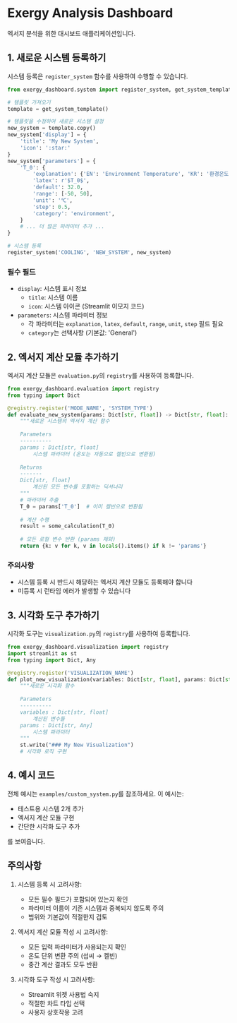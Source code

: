 # Exergy Analysis Dashboard

엑서지 분석을 위한 대시보드 애플리케이션입니다.

## 1. 새로운 시스템 등록하기

시스템 등록은 `register_system` 함수를 사용하여 수행할 수 있습니다.

```python
from exergy_dashboard.system import register_system, get_system_template

# 템플릿 가져오기
template = get_system_template()

# 템플릿을 수정하여 새로운 시스템 설정
new_system = template.copy()
new_system['display'] = {
    'title': 'My New System',
    'icon': ':star:'
}
new_system['parameters'] = {
    'T_0': {
        'explanation': {'EN': 'Environment Temperature', 'KR': '환경온도'},
        'latex': r'$T_0$',
        'default': 32.0,
        'range': [-50, 50],
        'unit': '℃',
        'step': 0.5,
        'category': 'environment',
    }
    # ... 더 많은 파라미터 추가 ...
}

# 시스템 등록
register_system('COOLING', 'NEW_SYSTEM', new_system)
```

### 필수 필드
- `display`: 시스템 표시 정보
  - `title`: 시스템 이름
  - `icon`: 시스템 아이콘 (Streamlit 이모지 코드)
- `parameters`: 시스템 파라미터 정보
  - 각 파라미터는 `explanation`, `latex`, `default`, `range`, `unit`, `step` 필드 필요
  - `category`는 선택사항 (기본값: 'General')

## 2. 엑서지 계산 모듈 추가하기

엑서지 계산 모듈은 `evaluation.py`의 `registry`를 사용하여 등록합니다.

```python
from exergy_dashboard.evaluation import registry
from typing import Dict

@registry.register('MODE_NAME', 'SYSTEM_TYPE')
def evaluate_new_system(params: Dict[str, float]) -> Dict[str, float]:
    """새로운 시스템의 엑서지 계산 함수
    
    Parameters
    ----------
    params : Dict[str, float]
        시스템 파라미터 (온도는 자동으로 켈빈으로 변환됨)
        
    Returns
    -------
    Dict[str, float]
        계산된 모든 변수를 포함하는 딕셔너리
    """
    # 파라미터 추출
    T_0 = params['T_0']  # 이미 켈빈으로 변환됨
    
    # 계산 수행
    result = some_calculation(T_0)
    
    # 모든 로컬 변수 반환 (params 제외)
    return {k: v for k, v in locals().items() if k != 'params'}
```

### 주의사항
- 시스템 등록 시 반드시 해당하는 엑서지 계산 모듈도 등록해야 합니다
- 미등록 시 런타임 에러가 발생할 수 있습니다

## 3. 시각화 도구 추가하기

시각화 도구는 `visualization.py`의 `registry`를 사용하여 등록합니다.

```python
from exergy_dashboard.visualization import registry
import streamlit as st
from typing import Dict, Any

@registry.register('VISUALIZATION_NAME')
def plot_new_visualization(variables: Dict[str, float], params: Dict[str, Any]) -> None:
    """새로운 시각화 함수
    
    Parameters
    ----------
    variables : Dict[str, float]
        계산된 변수들
    params : Dict[str, Any]
        시스템 파라미터
    """
    st.write("### My New Visualization")
    # 시각화 로직 구현
```

## 4. 예시 코드

전체 예시는 `examples/custom_system.py`를 참조하세요. 이 예시는:
- 테스트용 시스템 2개 추가
- 엑서지 계산 모듈 구현
- 간단한 시각화 도구 추가

를 보여줍니다.

## 주의사항

1. 시스템 등록 시 고려사항:
   - 모든 필수 필드가 포함되어 있는지 확인
   - 파라미터 이름이 기존 시스템과 중복되지 않도록 주의
   - 범위와 기본값이 적절한지 검토

2. 엑서지 계산 모듈 작성 시 고려사항:
   - 모든 입력 파라미터가 사용되는지 확인
   - 온도 단위 변환 주의 (섭씨 → 켈빈)
   - 중간 계산 결과도 모두 반환

3. 시각화 도구 작성 시 고려사항:
   - Streamlit 위젯 사용법 숙지
   - 적절한 차트 타입 선택
   - 사용자 상호작용 고려

